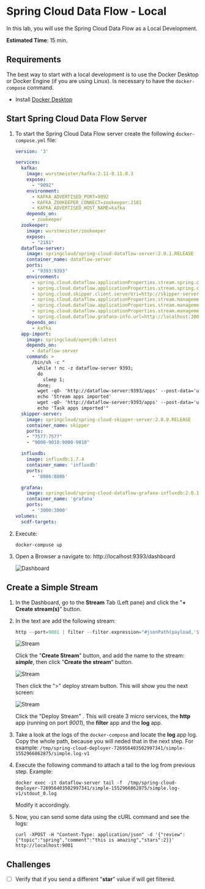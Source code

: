 # Spring Cloud Data Flow - Local

In this lab, you will use the Spring Cloud Data Flow as a Local Development.

**Estimated Time**: 15 min.

## **Requirements**

The best way to start with a local development is to use the Docker Desktop or Docker Engine (if you are using Linux). Is necessary to have the `docker-compose` command.

- Install [Docker Desktop](https://www.docker.com/products/docker-desktop)



## Start Spring Cloud Data Flow Server

1. To start the Spring Cloud Data Flow server create the following `docker-compose.yml` file:

   ```yaml
   version: '3'
   
   services:
     kafka:
       image: wurstmeister/kafka:2.11-0.11.0.3
       expose:
         - "9092"
       environment:
         - KAFKA_ADVERTISED_PORT=9092
         - KAFKA_ZOOKEEPER_CONNECT=zookeeper:2181
         - KAFKA_ADVERTISED_HOST_NAME=kafka
       depends_on:
         - zookeeper
     zookeeper:
       image: wurstmeister/zookeeper
       expose:
         - "2181"
     dataflow-server:
       image: springcloud/spring-cloud-dataflow-server:2.0.1.RELEASE
       container_name: dataflow-server
       ports:
         - "9393:9393"
       environment:
         - spring.cloud.dataflow.applicationProperties.stream.spring.cloud.stream.kafka.binder.brokers=kafka:9092
         - spring.cloud.dataflow.applicationProperties.stream.spring.cloud.stream.kafka.binder.zkNodes=zookeeper:2181
         - spring.cloud.skipper.client.serverUri=http://skipper-server:7577/api
         - spring.cloud.dataflow.applicationProperties.stream.management.metrics.export.influx.enabled=true
         - spring.cloud.dataflow.applicationProperties.stream.management.metrics.export.influx.db=myinfluxdb
         - spring.cloud.dataflow.applicationProperties.stream.management.metrics.export.influx.uri=http://influxdb:8086
         - spring.cloud.dataflow.grafana-info.url=http://localhost:3000
       depends_on:
         - kafka
     app-import:
       image: springcloud/openjdk:latest
       depends_on:
         - dataflow-server
       command: >
         /bin/sh -c "
           while ! nc -z dataflow-server 9393;
           do
             sleep 1;
           done;
           wget -qO- 'http://dataflow-server:9393/apps' --post-data='uri=http://bit.ly/Einstein-GA-stream-applications-kafka-maven&force=true';
           echo 'Stream apps imported'
           wget -qO- 'http://dataflow-server:9393/apps' --post-data='uri=http://bit.ly/Dearborn-SR1-task-applications-maven&force=true';
           echo 'Task apps imported'"
     skipper-server:
       image: springcloud/spring-cloud-skipper-server:2.0.0.RELEASE
       container_name: skipper
       ports:
       - "7577:7577"
       - "9000-9010:9000-9010"
   
     influxdb:
       image: influxdb:1.7.4
       container_name: 'influxdb'
       ports:
         - '8086:8086'
   
     grafana:
       image: springcloud/spring-cloud-dataflow-grafana-influxdb:2.0.1.RELEASE
       container_name: 'grafana'
       ports:
         - '3000:3000'
   volumes:
     scdf-targets:
   
   ```

   

2. Execute:

   ```shell
   docker-compuse up
   ```

3. Open a Browser a navigate to: http://localhost:9393/dashboard

   ![Dashboard](06-spring-cloud-dataflow-local-01.png)



## Create a Simple Stream

1. In the Dashboard, go to the **Stream** Tab (Left pane) and click the "**+ Create stream(s)**" button.

2. In the text are add the following stream:

   ```groovy
   http --port=9001 | filter --filter.expression="#jsonPath(payload,'$.review.stars') >= 3" | log
   
   ```

   ![Stream](06-spring-cloud-dataflow-local-02.png)

   Click the "**Create Stream**" button, and add the name to the stream: ***simple***, then click "**Create the stream**" button. 

   ![Stream](06-spring-cloud-dataflow-local-03.png)

   Then click the ">" deploy stream button. This will show you the next screen:

   ![Stream](06-spring-cloud-dataflow-local-04.png) 

   Click the "Deploy Stream" . This will create 3 micro services, the **http** app (running on port *9001*), the **filter** app and the **log** app.

3. Take a look at the logs of the `docker-compose` and locate the **log** app log. Copy the whole path, because you will neded that in the next step. For example: `/tmp/spring-cloud-deployer-726956403502997341/simple-1552966862875/simple.log-v1`

4. Execute the following command to attach a tail to the log from previous step. Example:

   ```shell
   docker exec -it dataflow-server tail -f  /tmp/spring-cloud-deployer-726956403502997341/simple-1552966862875/simple.log-v1/stdout_0.log
   ```

   Modify it accordingly.

5. Now, you can send some data using the cURL command and see the logs:

   ```shell
   curl -XPOST -H "Content-Type: application/json" -d '{"review":{"topic":"spring","comment":"this is amazing","stars":2}}' http://localhost:9001
   ```



## Challenges

- [ ] Verify that if you send a different "**star**" value if will get filtered.